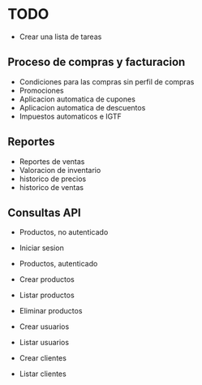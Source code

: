 # TODO

-   Crear una lista de tareas

## Proceso de compras y facturacion

-   Condiciones para las compras sin perfil de compras
-   Promociones
-   Aplicacion automatica de cupones
-   Aplicacion automatica de descuentos
-   Impuestos automaticos e IGTF

## Reportes

-   Reportes de ventas
-   Valoracion de inventario
-   historico de precios
-   historico de ventas

## Consultas API

-   Productos, no autenticado

-   Iniciar sesion
-   Productos, autenticado

-   Crear productos
-   Listar productos
-   Eliminar productos

-   Crear usuarios
-   Listar usuarios

-   Crear clientes
-   Listar clientes
